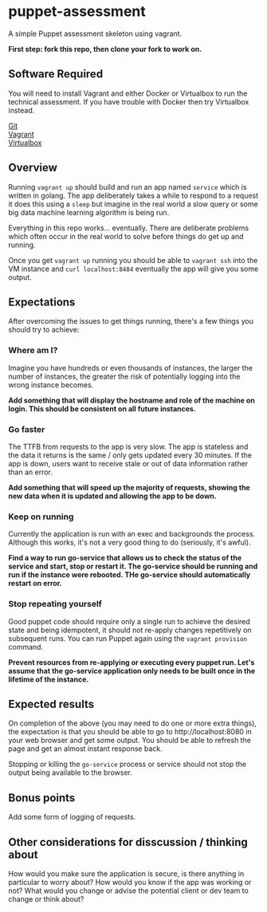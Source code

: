 # puppet-assessment
A simple Puppet assessment skeleton using vagrant.

**First step: fork this repo, then clone your fork to work on.**

## Software Required

You will need to install Vagrant and either Docker or Virtualbox to run the  
technical assessment. If you have trouble with Docker then try Virtualbox  
instead.

[Git](https://git-scm.com/)  
[Vagrant](https://www.vagrantup.com)  
[Virtualbox](https://www.virtualbox.org/)

## Overview

Running `vagrant up` should build and run an app named `service` which is
written in golang. The app deliberately takes a while to respond to a request
it does this using a `sleep` but imagine in the real world a slow query or some
big data machine learning algorithm is being run.

Everything in this repo works... eventually. There are deliberate problems which
often occur in the real world to solve before things do get up and running.

Once you get `vagrant up` running you should be able to `vagrant ssh` into the
VM instance and `curl localhost:8484` eventually the app will give you some
output.

## Expectations

After overcoming the issues to get things running, there's a few things you
should try to achieve:

### Where am I?

Imagine you have hundreds or even thousands of instances, the larger the number
of instances, the greater the risk of potentially logging into the wrong
instance becomes.

**Add something that will display the hostname and role of the machine on
login. This should be consistent on all future instances.**

### Go faster

The TTFB from requests to the app is very slow. The app is stateless and the
data it returns is the same / only gets updated every 30 minutes. If the app
is down, users want to receive stale or out of data information rather than an
error.

**Add something that will speed up the majority of requests, showing the new
data when it is updated and allowing the app to be down.**

### Keep on running

Currently the application is run with an exec and backgrounds the process.
Although this works, it's not a very good thing to do (seriously, it's awful).

**Find a way to run go-service that allows us to check the status of the service
and start, stop or restart it. The go-service should be running and run if the
instance were rebooted. THe go-service should automatically restart on error.**

### Stop repeating yourself

Good puppet code should require only a single run to achieve the desired state
and being idempotent, it should not re-apply changes repetitively on subsequent
runs. You can run Puppet again using the `vagrant provision` command.

**Prevent resources from re-applying or executing every puppet run. Let's assume
that the go-service application only needs to be built once in the lifetime of
the instance.**

## Expected results

On completion of the above (you may need to do one or more extra things), the
expectation is that you should be able to go to http://localhost:8080 in your
web browser and get some output. You should be able to refresh the page and get
an almost instant response back.

Stopping or killing the `go-service` process or service should not stop the output being
available to the browser.

## Bonus points

Add some form of logging of requests.

## Other considerations for disscussion / thinking about

How would you make sure the application is secure, is there anything in particular to
worry about? How would you know if the app was working or not? What would you change or
advise the potential client or dev team to change or think about? 

